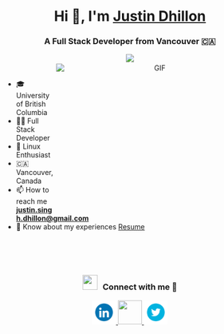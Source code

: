 <div align="center">
  <h1>Hi 👋, I'm <a href="https://github.com/justindhillon">Justin Dhillon</a></h1>
  <h3>A Full Stack Developer from Vancouver 🇨🇦 </h3>
  <img src="https://komarev.com/ghpvc/?username=justindhillon">
</div>

<a target="_blank" align="center">
  <img align="right" top="500" height="300" width="400" alt="GIF" src="https://camo.githubusercontent.com/c1dcb74cc1c1835b1d716f5051499a2814c683c806b15f04b0eba492863703e9/68747470733a2f2f63646e2e6472696262626c652e636f6d2f75736572732f3733303730332f73637265656e73686f74732f363538313234332f6176656e746f2e676966">
</a>

<br>

- 🎓 University of British Columbia
- 🧑‍💻 Full Stack Developer 
- 🐧 Linux Enthusiast
- 🇨🇦 Vancouver, Canada
- 📫 How to reach me **justin.singh.dhillon@gmail.com**
- 📄 Know about my experiences <a href="https://github.com/justindhillon/justindhillon/blob/main/resume.pdf" target="blank">Resume</a>

<br/>
<br/>
<br/>
<h3 align="center" > <img src="https://media.giphy.com/media/iY8CRBdQXODJSCERIr/giphy.gif" width="30" height="30" style="margin-right: 10px;">Connect with me 🤝 </h3>

<div align="center">
  <a href="https://www.linkedin.com/in/justin-dhillon/">
    <img width="48" height="48" src="https://raw.githubusercontent.com/justindhillon/justindhillon/main/assets/linkedIn.gif"/>
  </a>
  <a href="mailto:justin.singh.dhillon@gmail.com">
    <img width="48" height="48" src="https://cdn.dribbble.com/users/1573707/screenshots/3737078/media/79dd673ba67fcbe1789b06bb44d540d1.gif"/>
  </a>
  <a href="https://twitter.com/justindhillon0">
    <img width="48" height="48" src="https://raw.githubusercontent.com/justindhillon/justindhillon/main/assets/twitter.gif"/>
  </a>
</div>
